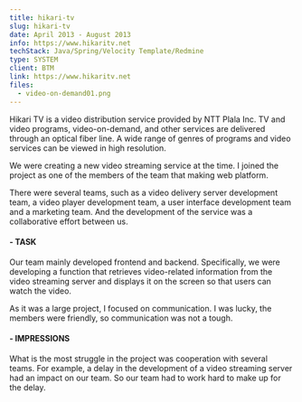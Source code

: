 ```yaml
---
title: hikari-tv
slug: hikari-tv
date: April 2013 - August 2013
info: https://www.hikaritv.net
techStack: Java/Spring/Velocity Template/Redmine
type: SYSTEM
client: BTM
link: https://www.hikaritv.net
files:
  - video-on-demand01.png
---
```


Hikari TV is a video distribution service provided by NTT Plala Inc. TV and video programs, video-on-demand, and other services are delivered through an optical fiber line. A wide range of genres of programs and video services can be viewed in high resolution.

We were creating a new video streaming service at the time.
I joined the project as one of the members of the team that making web platform.

There were several teams, such as a video delivery server development team, a video player development team, a user interface development team and a marketing team.
And the development of the service was a collaborative effort between us.

#### - TASK

Our team mainly developed frontend and backend.
Specifically, we were developing a function that retrieves video-related information from the video streaming server and displays it on the screen so that users can watch the video.

As it was a large project, I focused on communication. I was lucky, the members were friendly, so communication was not a tough.

#### - IMPRESSIONS

What is the most struggle in the project was cooperation with several teams. For example, a delay in the development of a video streaming server had an impact on our team. So our team had to work hard to make up for the delay.